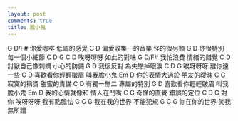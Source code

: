```yaml
---
layout: post
comments: true
title: 膽小鬼
---
```



G          D/F#
你愛咖啡 低調的感覺
  C                D
偏愛收集一的音樂 怪的很另類
G           D
你很特別 每一個小細節
C      D       G     C  D
唉呀呀呀 如此的對味
G          D/F#
我怕浪費 情緒的錯覺
    C            D
討厭自己像刺蝟 小心的防備
G           D
我很反對 為失戀掉眼淚
C      D       G
唉呀呀呀 離你遠一些
    G              D
喜歡看你輕輕皺眉 叫我膽小鬼
    Em           D
你的表情大過於 朋友的曖昧
C            G
寂寞的稱謂 甜蜜的責備
  C        D
有獨一無二 專屬的特別
    G              D
喜歡看你輕輕皺眉 叫我膽小鬼
    Em           D
我的心情就像和 情人在鬥嘴
C            G
奇怪的直覺 錯誤的定位
     C       D         G
對你 唉呀呀呀 我有點膽怯
    G     C        G
我在我的世界 不能犯規
    G     C          G
你在你的世界 笑我無所謂
